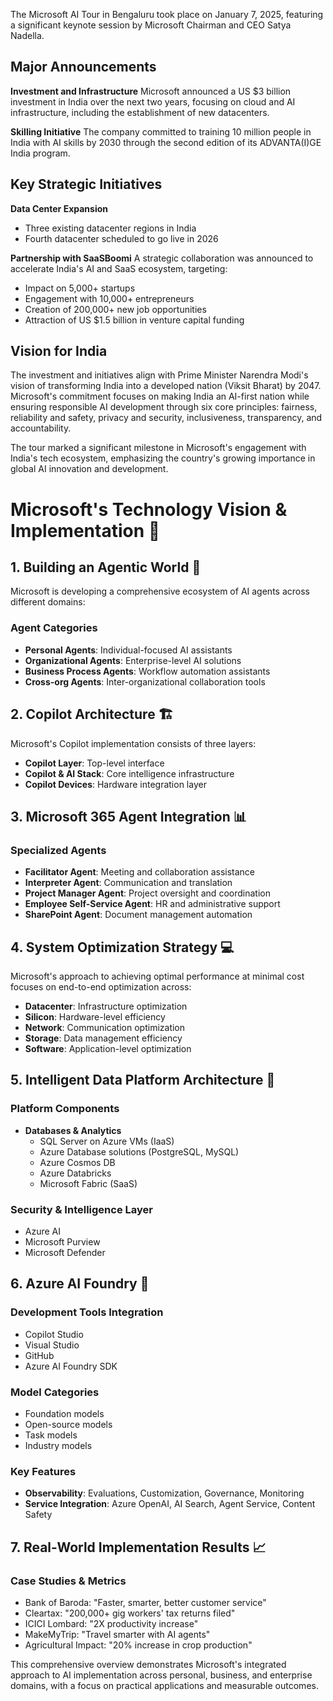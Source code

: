 The Microsoft AI Tour in Bengaluru took place on January 7, 2025, featuring a significant keynote session by Microsoft Chairman and CEO Satya Nadella.

## Major Announcements

**Investment and Infrastructure**
Microsoft announced a US $3 billion investment in India over the next two years, focusing on cloud and AI infrastructure, including the establishment of new datacenters.

**Skilling Initiative**
The company committed to training 10 million people in India with AI skills by 2030 through the second edition of its ADVANTA(I)GE India program.

## Key Strategic Initiatives

**Data Center Expansion**
- Three existing datacenter regions in India
- Fourth datacenter scheduled to go live in 2026

**Partnership with SaaSBoomi**
A strategic collaboration was announced to accelerate India's AI and SaaS ecosystem, targeting:
- Impact on 5,000+ startups
- Engagement with 10,000+ entrepreneurs
- Creation of 200,000+ new job opportunities
- Attraction of US $1.5 billion in venture capital funding

## Vision for India

The investment and initiatives align with Prime Minister Narendra Modi's vision of transforming India into a developed nation (Viksit Bharat) by 2047. Microsoft's commitment focuses on making India an AI-first nation while ensuring responsible AI development through six core principles: fairness, reliability and safety, privacy and security, inclusiveness, transparency, and accountability.

The tour marked a significant milestone in Microsoft's engagement with India's tech ecosystem, emphasizing the country's growing importance in global AI innovation and development.


# Microsoft's Technology Vision & Implementation 🚀

## 1. Building an Agentic World 🤖

Microsoft is developing a comprehensive ecosystem of AI agents across different domains:

### Agent Categories
- **Personal Agents**: Individual-focused AI assistants
- **Organizational Agents**: Enterprise-level AI solutions
- **Business Process Agents**: Workflow automation assistants
- **Cross-org Agents**: Inter-organizational collaboration tools

## 2. Copilot Architecture 🏗️

Microsoft's Copilot implementation consists of three layers:
- **Copilot Layer**: Top-level interface
- **Copilot & AI Stack**: Core intelligence infrastructure
- **Copilot Devices**: Hardware integration layer

## 3. Microsoft 365 Agent Integration 📊

### Specialized Agents
- **Facilitator Agent**: Meeting and collaboration assistance
- **Interpreter Agent**: Communication and translation
- **Project Manager Agent**: Project oversight and coordination
- **Employee Self-Service Agent**: HR and administrative support
- **SharePoint Agent**: Document management automation

## 4. System Optimization Strategy 💻

Microsoft's approach to achieving optimal performance at minimal cost focuses on end-to-end optimization across:
- **Datacenter**: Infrastructure optimization
- **Silicon**: Hardware-level efficiency
- **Network**: Communication optimization
- **Storage**: Data management efficiency
- **Software**: Application-level optimization

## 5. Intelligent Data Platform Architecture 🔄

### Platform Components
- **Databases & Analytics**
  - SQL Server on Azure VMs (IaaS)
  - Azure Database solutions (PostgreSQL, MySQL)
  - Azure Cosmos DB
  - Azure Databricks
  - Microsoft Fabric (SaaS)

### Security & Intelligence Layer
- Azure AI
- Microsoft Purview
- Microsoft Defender

## 6. Azure AI Foundry 🎯

### Development Tools Integration
- Copilot Studio
- Visual Studio
- GitHub
- Azure AI Foundry SDK

### Model Categories
- Foundation models
- Open-source models
- Task models
- Industry models

### Key Features
- **Observability**: Evaluations, Customization, Governance, Monitoring
- **Service Integration**: Azure OpenAI, AI Search, Agent Service, Content Safety

## 7. Real-World Implementation Results 📈

### Case Studies & Metrics
- Bank of Baroda: "Faster, smarter, better customer service"
- Cleartax: "200,000+ gig workers' tax returns filed"
- ICICI Lombard: "2X productivity increase"
- MakeMyTrip: "Travel smarter with AI agents"
- Agricultural Impact: "20% increase in crop production"

This comprehensive overview demonstrates Microsoft's integrated approach to AI implementation across personal, business, and enterprise domains, with a focus on practical applications and measurable outcomes.
